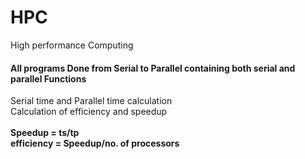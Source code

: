 # HPC
High performance Computing
<br>
<h4>All programs Done from Serial to Parallel containing both serial and parallel Functions</h4>
Serial time and Parallel time calculation
<br>
Calculation of efficiency and speedup
<b>
<br><br>
  Speedup = ts/tp<br>
  efficiency = Speedup/no. of processors
 </b>
